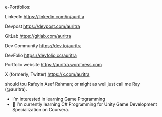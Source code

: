 e-Portfolios:
     
   LinkedIn
     https://linkedin.com/in/auritra
     
   Devpost
     https://devpost.com/auritra

   GitLab
     https://gitlab.com/auritra
     
   Dev Community
     https://dev.to/auritra

   DevFolio
      https://devfolio.cc/auritra
     
   Portfolio website
     https://auritra.wordpress.com

   X (formerly, Twitter)
     https://x.com/auritra


should tou
  Rafeyin Asef Rahman; or might as well just call me Ray (@auritra).
- I’m interested in learning Game Programming 
- 🌱 I’m currently learning C# Programming for Unity Game Development Specialization on Coursera.


<!---
auritra/auritra is a ✨ special ✨ repository because its `README.md` (this file) appears on your GitHub profile.
You can click the Preview link to take a look at your changes.
--->
